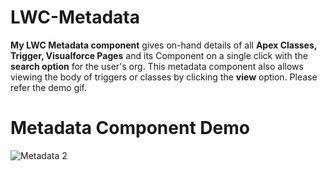 # LWC-Metadata
**My LWC Metadata component** gives on-hand details of all **Apex Classes, Trigger, Visualforce Pages** and its Component on a single click with the **search option** for the user's org. 
This metadata component also allows viewing the body of triggers or classes by clicking the **view** option.
Please refer the demo gif.

# Metadata Component Demo
![Metadata 2](https://github.com/Shreyashurk/LWC-Metadata/assets/145257222/02259408-c569-499e-aebd-82c72bf0a7b1)
